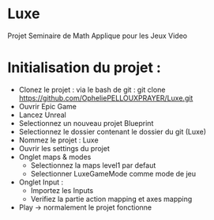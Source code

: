 # Luxe
Projet Seminaire de Math Applique pour les Jeux Video

Initialisation du projet :
==============
- Clonez le projet : via le bash de git : git clone https://github.com/OpheliePELLOUXPRAYER/Luxe.git
- Ouvrir Epic Game
- Lancez Unreal
- Selectionnez un nouveau projet Blueprint
- Selectionnez le dossier contenant le dossier du git (Luxe) 
- Nommez le projet : Luxe
- Ouvrir les settings du projet
- Onglet maps & modes 
  - Selectionnez la maps level1 par defaut
  - Selectionner LuxeGameMode comme mode de jeu
- Onglet Input : 
  - Importez les Inputs 
  - Verifiez la partie action mapping et axes mapping
- Play -> normalement le projet fonctionne
